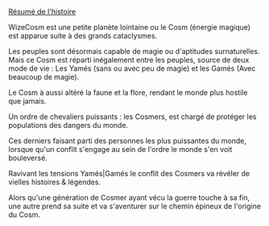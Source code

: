 [Résumé de l'histoire](evernote:///view/53504706/s328/675e8090-c855-e25a-7c22-9999ece43e39/5ee18890-97f5-c0e8-8ff7-1f0dc8501bf9/)

WizeCosm est une petite planète lointaine ou le Cosm (énergie magique) est apparue suite à des grands cataclysmes.

  

Les peuples sont désormais capable de magie ou d'aptitudes surnaturelles. Mais ce Cosm est réparti inégalement entre les peuples, source de deux mode de vie : Les Yamés (sans ou avec peu de magie) et les Gamés (Avec beaucoup de magie).

  

Le Cosm à aussi altéré la faune et la flore, rendant le monde plus hostile que jamais.

Un ordre de chevaliers puissants : les Cosmers, est chargé de protéger les populations des dangers du monde.

  

Ces derniers faisant parti des personnes les plus puissantes du monde, lorsque qu'un conflit s'engage au sein de l'ordre le monde s'en voit bouleversé.

Ravivant les tensions Yamés|Gamés le conflit des Cosmers va révéler de vielles histoires & légendes.

  

Alors qu'une génération de Cosmer ayant vécu la guerre touche à sa fin, une autre prend sa suite et va s'aventurer sur le chemin épineux de l'origine du Cosm.